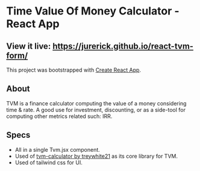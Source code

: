 # Time Value Of Money Calculator - React App

## View it live: https://jurerick.github.io/react-tvm-form/
This project was bootstrapped with [Create React App](https://github.com/facebook/create-react-app).

## About
TVM is a finance calculator computing the value of a money considering time & rate.
A good use for investment, discounting, or as a side-tool for computing other metrics related such: IRR.


## Specs
- All in a single Tvm.jsx component.
- Used of [tvm-calculator by treywhite21](https://github.com/treywhite21/tvm-calculator) as its core library for TVM.
- Used of tailwind css for UI.


